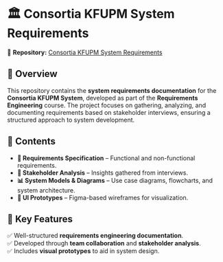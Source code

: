 # 🏛️ Consortia KFUPM System Requirements  

📌 **Repository:** [Consortia KFUPM System Requirements](https://github.com/KenanKaddoura/Consortia-KFUPM-System-Requirements/tree/main)  

## 📖 Overview  
This repository contains the **system requirements documentation** for the **Consortia KFUPM System**, developed as part of the **Requirements Engineering** course. The project focuses on gathering, analyzing, and documenting requirements based on stakeholder interviews, ensuring a structured approach to system development.  

## 📂 Contents  
- **📜 Requirements Specification** – Functional and non-functional requirements.  
- **📌 Stakeholder Analysis** – Insights gathered from interviews.  
- **📊 System Models & Diagrams** – Use case diagrams, flowcharts, and system architecture.  
- **🎨 UI Prototypes** – Figma-based wireframes for visualization.  

## 🎯 Key Features  
✅ Well-structured **requirements engineering documentation**.  
✅ Developed through **team collaboration** and **stakeholder analysis**.  
✅ Includes **visual prototypes** to aid in system design.  

